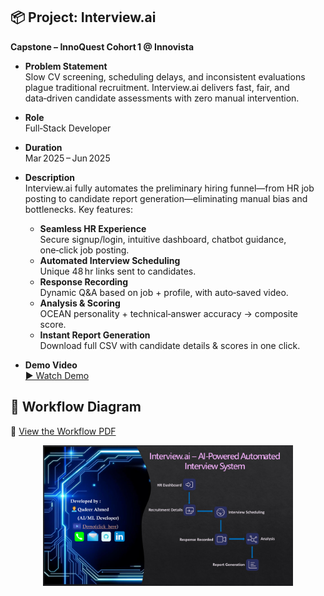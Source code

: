 ## 📦 Project: Interview.ai  
**Capstone – InnoQuest Cohort 1 @ Innovista**

- **Problem Statement**  
  Slow CV screening, scheduling delays, and inconsistent evaluations plague traditional recruitment. Interview.ai delivers fast, fair, and data‑driven candidate assessments with zero manual intervention.

- **Role**  
  Full‑Stack Developer 

- **Duration**  
  Mar 2025 – Jun 2025

- **Description**  
  Interview.ai fully automates the preliminary hiring funnel—from HR job posting to candidate report generation—eliminating manual bias and bottlenecks. Key features:
  - **Seamless HR Experience**  
    Secure signup/login, intuitive dashboard, chatbot guidance, one‑click job posting.  
  - **Automated Interview Scheduling**  
    Unique 48 hr links sent to candidates.  
  - **Response Recording**  
    Dynamic Q&A based on job + profile, with auto‑saved video.  
  - **Analysis & Scoring**  
    OCEAN personality + technical‑answer accuracy → composite score.  
  - **Instant Report Generation**  
    Download full CSV with candidate details & scores in one click.

- **Demo Video**  
  [▶️ Watch Demo](https://drive.google.com/file/d/1A7gnQlM_ntab3yC1et4oLXdA0KSLbFwI/view)

## 📄 Workflow Diagram  

📑 [View the Workflow PDF](interview_workflow.pdf)

<p align="center">
  <a href="interview_workflow.pdf">
    <img src="interview_workflow.pdf#thumbnail" alt="Workflow Preview" width="400"/>
  </a>
</p>
